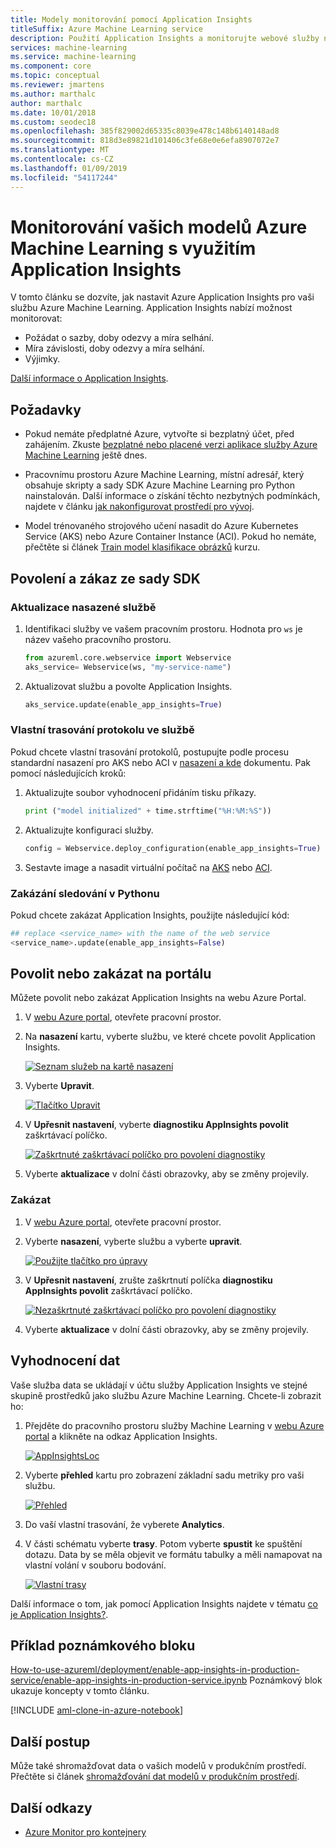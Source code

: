 ```yaml
---
title: Modely monitorování pomocí Application Insights
titleSuffix: Azure Machine Learning service
description: Použití Application Insights a monitorujte webové služby nasazené prostřednictvím služby Azure Machine Learning
services: machine-learning
ms.service: machine-learning
ms.component: core
ms.topic: conceptual
ms.reviewer: jmartens
ms.author: marthalc
author: marthalc
ms.date: 10/01/2018
ms.custom: seodec18
ms.openlocfilehash: 385f829002d65335c8039e478c148b6140148ad8
ms.sourcegitcommit: 818d3e89821d101406c3fe68e0e6efa8907072e7
ms.translationtype: MT
ms.contentlocale: cs-CZ
ms.lasthandoff: 01/09/2019
ms.locfileid: "54117244"
---
```

# <a name="monitor-your-azure-machine-learning-models-with-application-insights"></a>Monitorování vašich modelů Azure Machine Learning s využitím Application Insights

V tomto článku se dozvíte, jak nastavit Azure Application Insights pro vaši službu Azure Machine Learning. Application Insights nabízí možnost monitorovat:
* Požádat o sazby, doby odezvy a míra selhání.
* Míra závislosti, doby odezvy a míra selhání.
* Výjimky.

[Další informace o Application Insights](../../azure-monitor/app/app-insights-overview.md). 


## <a name="prerequisites"></a>Požadavky

* Pokud nemáte předplatné Azure, vytvořte si bezplatný účet, před zahájením. Zkuste [bezplatné nebo placené verzi aplikace služby Azure Machine Learning](http://aka.ms/AMLFree) ještě dnes.

* Pracovnímu prostoru Azure Machine Learning, místní adresář, který obsahuje skripty a sady SDK Azure Machine Learning pro Python nainstalován. Další informace o získání těchto nezbytných podmínkách, najdete v článku [jak nakonfigurovat prostředí pro vývoj](how-to-configure-environment.md).
* Model trénovaného strojového učení nasadit do Azure Kubernetes Service (AKS) nebo Azure Container Instance (ACI). Pokud ho nemáte, přečtěte si článek [Train model klasifikace obrázků](tutorial-train-models-with-aml.md) kurzu.


## <a name="enable-and-disable-from-the-sdk"></a>Povolení a zákaz ze sady SDK

### <a name="update-a-deployed-service"></a>Aktualizace nasazené službě
1. Identifikaci služby ve vašem pracovním prostoru. Hodnota pro `ws` je název vašeho pracovního prostoru.

    ```python
    from azureml.core.webservice import Webservice
    aks_service= Webservice(ws, "my-service-name")
    ```
2. Aktualizovat službu a povolte Application Insights. 

    ```python
    aks_service.update(enable_app_insights=True)
    ```

### <a name="log-custom-traces-in-your-service"></a>Vlastní trasování protokolu ve službě
Pokud chcete vlastní trasování protokolů, postupujte podle procesu standardní nasazení pro AKS nebo ACI v [nasazení a kde](how-to-deploy-and-where.md) dokumentu. Pak pomocí následujících kroků:

1. Aktualizujte soubor vyhodnocení přidáním tisku příkazy.
    
    ```python
    print ("model initialized" + time.strftime("%H:%M:%S"))
    ```

2. Aktualizujte konfiguraci služby.
    
    ```python
    config = Webservice.deploy_configuration(enable_app_insights=True)
    ```

3. Sestavte image a nasadit virtuální počítač na [AKS](how-to-deploy-to-aks.md) nebo [ACI](how-to-deploy-to-aci.md).  

### <a name="disable-tracking-in-python"></a>Zakázání sledování v Pythonu

Pokud chcete zakázat Application Insights, použijte následující kód:

```python 
## replace <service_name> with the name of the web service
<service_name>.update(enable_app_insights=False)
```
    
## <a name="enable-and-disable-in-the-portal"></a>Povolit nebo zakázat na portálu

Můžete povolit nebo zakázat Application Insights na webu Azure Portal.

1. V [webu Azure portal](https://portal.azure.com), otevřete pracovní prostor.

1. Na **nasazení** kartu, vyberte službu, ve které chcete povolit Application Insights.

   [![Seznam služeb na kartě nasazení](media/how-to-enable-app-insights/Deployments.PNG)](./media/how-to-enable-app-insights/Deployments.PNG#lightbox)

3. Vyberte **Upravit**.

   [![Tlačítko Upravit](media/how-to-enable-app-insights/Edit.PNG)](./media/how-to-enable-app-insights/Edit.PNG#lightbox)

4. V **Upřesnit nastavení**, vyberte **diagnostiku AppInsights povolit** zaškrtávací políčko.

   [![Zaškrtnuté zaškrtávací políčko pro povolení diagnostiky](media/how-to-enable-app-insights/AdvancedSettings.png)](./media/how-to-enable-app-insights/AdvancedSettings.png#lightbox)

1. Vyberte **aktualizace** v dolní části obrazovky, aby se změny projevily. 

### <a name="disable"></a>Zakázat
1. V [webu Azure portal](https://portal.azure.com), otevřete pracovní prostor.
1. Vyberte **nasazení**, vyberte službu a vyberte **upravit**.

   [![Použijte tlačítko pro úpravy](media/how-to-enable-app-insights/Edit.PNG)](./media/how-to-enable-app-insights/Edit.PNG#lightbox)

1. V **Upřesnit nastavení**, zrušte zaškrtnutí políčka **diagnostiku AppInsights povolit** zaškrtávací políčko. 

   [![Nezaškrtnuté zaškrtávací políčko pro povolení diagnostiky](media/how-to-enable-app-insights/uncheck.png)](./media/how-to-enable-app-insights/uncheck.png#lightbox)

1. Vyberte **aktualizace** v dolní části obrazovky, aby se změny projevily. 
 

## <a name="evaluate-data"></a>Vyhodnocení dat
Vaše služba data se ukládají v účtu služby Application Insights ve stejné skupině prostředků jako službu Azure Machine Learning.
Chcete-li zobrazit ho:
1. Přejděte do pracovního prostoru služby Machine Learning v [webu Azure portal](https://portal.azure.com) a klikněte na odkaz Application Insights.

    [![AppInsightsLoc](media/how-to-enable-app-insights/AppInsightsLoc.png)](./media/how-to-enable-app-insights/AppInsightsLoc.png#lightbox)

1. Vyberte **přehled** kartu pro zobrazení základní sadu metriky pro vaši službu.

   [![Přehled](media/how-to-enable-app-insights/overview.png)](./media/how-to-enable-app-insights/overview.png#lightbox)

3. Do vaší vlastní trasování, že vyberete **Analytics**.
4. V části schématu vyberte **trasy**. Potom vyberte **spustit** ke spuštění dotazu. Data by se měla objevit ve formátu tabulky a měli namapovat na vlastní volání v souboru bodování. 

   [![Vlastní trasy](media/how-to-enable-app-insights/logs.png)](./media/how-to-enable-app-insights/logs.png#lightbox)

Další informace o tom, jak pomocí Application Insights najdete v tématu [co je Application Insights?](../../azure-monitor/app/app-insights-overview.md).
    

## <a name="example-notebook"></a>Příklad poznámkového bloku

[How-to-use-azureml/deployment/enable-app-insights-in-production-service/enable-app-insights-in-production-service.ipynb](https://github.com/Azure/MachineLearningNotebooks/blob/master/how-to-use-azureml/deployment/enable-app-insights-in-production-service/enable-app-insights-in-production-service.ipynb) Poznámkový blok ukazuje koncepty v tomto článku. 
 
[!INCLUDE [aml-clone-in-azure-notebook](../../../includes/aml-clone-for-examples.md)]

## <a name="next-steps"></a>Další postup
Může také shromažďovat data o vašich modelů v produkčním prostředí. Přečtěte si článek [shromažďování dat modelů v produkčním prostředí](how-to-enable-data-collection.md). 


## <a name="other-references"></a>Další odkazy
* [Azure Monitor pro kontejnery](https://docs.microsoft.com/azure/monitoring/monitoring-container-insights-overview?toc=%2fazure%2fmonitoring%2ftoc.json)
